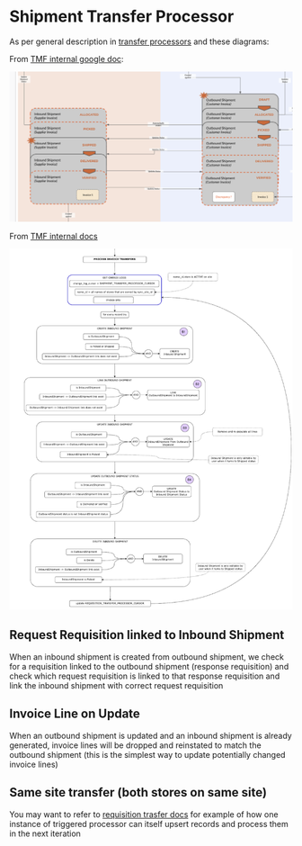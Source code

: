 # Shipment Transfer Processor

As per general description in [transfer processors](../README.md) and these diagrams:

From [TMF internal google doc](https://docs.google.com/presentation/d/1eEe0uBGvkXbYnKc2oLO2U0qRwFv4l0ws4QwFZa6e74s/edit#slide=id.p):

![omSupply shipment transfer processors](./doc/omSupply_shipment_transfer_workflow.png)

From [TMF internal docs](https://app.diagrams.net/#G1o_xRQAhjVsnqhxhJEu9dY6AZ_lJfG9co)

![omSupply shipment transfer processors](./doc/omSupply_shipment_transfer_processors.png)

## Request Requisition linked to Inbound Shipment

When an inbound shipment is created from outbound shipment, we check for a requisition linked to the outbound shipment (response requisition) and check which request requisition is linked to that response requisition and link the inbound shipment with correct request requisition

## Invoice Line on Update

When an outbound shipment is updated and an inbound shipment is already generated, invoice lines will be dropped and reinstated to match the outbound shipment (this is the simplest way to update potentially changed invoice lines)

## Same site transfer (both stores on same site)

You may want to refer to [requisition trasfer docs](../requisition/README.md#same-site-transfer-both-stores-on-same-site) for example of how one instance of triggered processor can itself upsert records and process them in the next iteration
